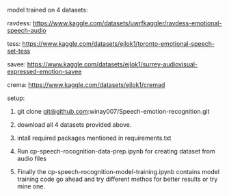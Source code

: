 model trained on 4 datasets:

ravdess: https://www.kaggle.com/datasets/uwrfkaggler/ravdess-emotional-speech-audio

tess: https://www.kaggle.com/datasets/ejlok1/toronto-emotional-speech-set-tess

savee: https://www.kaggle.com/datasets/ejlok1/surrey-audiovisual-expressed-emotion-savee

crema: https://www.kaggle.com/datasets/ejlok1/cremad

setup:

1. git clone git@github.com:winay007/Speech-emotion-recognition.git

2. download all 4 datasets provided above.

3. intall required packages mentioned in requirements.txt

4. Run cp-speech-rocognition-data-prep.ipynb for creating dataset from audio files

5. Finally the cp-speech-rocognition-model-training.ipynb contains model training code go ahead and try
   different methos for better results or try mine one.
   
   
